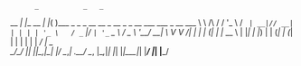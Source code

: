           _           _   _                                                         
__      _| |__   __ _| |_( )___   _   _ _ __     __ _  __ _ _ __ ___   ___ _ __ ___ 
\ \ /\ / / '_ \ / _` | __|// __| | | | | '_ \   / _` |/ _` | '_ ` _ \ / _ \ '__/ __|
 \ V  V /| | | | (_| | |_  \__ \ | |_| | |_) | | (_| | (_| | | | | | |  __/ |  \__ \
  \_/\_/ |_| |_|\__,_|\__| |___/  \__,_| .__/   \__, |\__,_|_| |_| |_|\___|_|  |___/
                                       |_|      |___/                               
